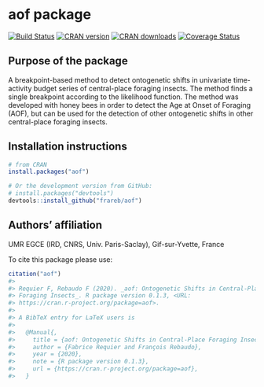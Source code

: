 
<!-- README.md is generated from README.Rmd. Please edit that file -->

# aof package

[![Build
Status](https://travis-ci.org/frareb/osfi.svg?branch=master)](https://travis-ci.org/frareb/osfi)
[![CRAN
version](https://www.r-pkg.org/badges/version/aof)](https://CRAN.R-project.org/package=aof)
[![CRAN
downloads](https://cranlogs.r-pkg.org/badges/grand-total/aof)](https://CRAN.R-project.org/package=aof)
[![Coverage
Status](https://img.shields.io/codecov/c/gh/frareb/osfi/master.svg)](https://codecov.io/gh/frareb/osfi?branch=master)

## Purpose of the package

A breakpoint-based method to detect ontogenetic shifts in univariate
time-activity budget series of central-place foraging insects. The
method finds a single breakpoint according to the likelihood function.
The method was developed with honey bees in order to detect the Age at
Onset of Foraging (AOF), but can be used for the detection of other
ontogenetic shifts in other central-place foraging insects.

## Installation instructions

``` r
# from CRAN
install.packages("aof")

# Or the development version from GitHub:
# install.packages("devtools")
devtools::install_github("frareb/aof")
```

## Authors’ affiliation

UMR EGCE (IRD, CNRS, Univ. Paris-Saclay), Gif-sur-Yvette, France

To cite this package please use:

``` r
citation("aof") 
#> 
#> Requier F, Rebaudo F (2020). _aof: Ontogenetic Shifts in Central-Place
#> Foraging Insects_. R package version 0.1.3, <URL:
#> https://cran.r-project.org/package=aof>.
#> 
#> A BibTeX entry for LaTeX users is
#> 
#>   @Manual{,
#>     title = {aof: Ontogenetic Shifts in Central-Place Foraging Insects},
#>     author = {Fabrice Requier and François Rebaudo},
#>     year = {2020},
#>     note = {R package version 0.1.3},
#>     url = {https://cran.r-project.org/package=aof},
#>   }
```
